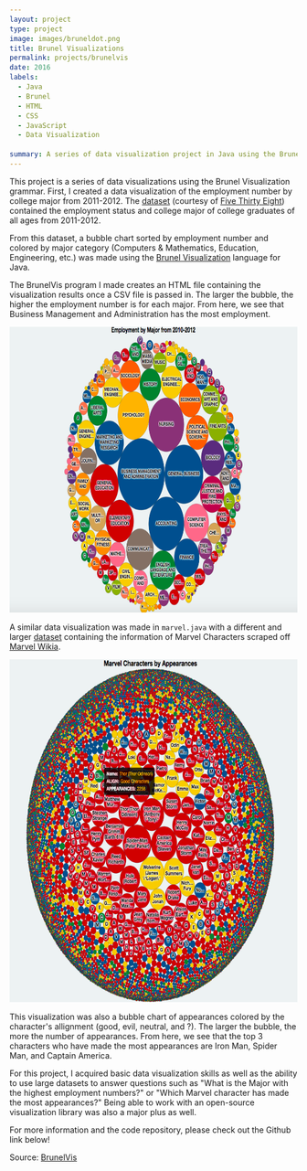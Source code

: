 ```yaml
---
layout: project
type: project
image: images/bruneldot.png
title: Brunel Visualizations
permalink: projects/brunelvis
date: 2016
labels:
  - Java
  - Brunel
  - HTML
  - CSS
  - JavaScript
  - Data Visualization

summary: A series of data visualization project in Java using the Brunel Visualization grammar made as a personal side-project.
---
```

This project is a series of data visualizations using the Brunel Visualization grammar. First, I created a data visualization of the employment number by college major from 2011-2012. The [dataset](https://raw.githubusercontent.com/fivethirtyeight/data/master/college-majors/all-ages.csv) (courtesy of [Five Thirty Eight](https://fivethirtyeight.com/)) contained the employment status and college major of college graduates of all ages from 2011-2012. 

From this dataset, a bubble chart sorted by employment number and colored by major category (Computers & Mathematics, Education, Engineering, etc.) was made using the [Brunel Visualization](https://developer.ibm.com/open/openprojects/brunel-visualization/) language for Java. 

The BrunelVis program I made creates an HTML file containing the visualization results once a CSV file is passed in. The larger the bubble, the higher the employment number is for each major. From here, we see that Business Management and Administration has the most employment. 

<img src="/images/output.png" width="700" height="500">

A similar data visualization was made in ``marvel.java`` with a different and larger [dataset](https://raw.githubusercontent.com/fivethirtyeight/data/master/comic-characters/marvel-wikia-data.csv) containing the information of Marvel Characters scraped off [Marvel Wikia](http://marvel.wikia.com/wiki/Marvel_Database). 

<img src="/images/large.png" width="700" height="600">

This visualization was also a bubble chart of appearances colored by the character's allignment (good, evil, neutral, and ?). The larger the bubble, the more the number of appearances. From here, we see that the top 3 characters who have made the most appearances are Iron Man, Spider Man, and Captain America. 

For this project, I acquired basic data visualization skills as well as the ability to use large datasets to answer questions such as "What is the Major with the highest employment numbers?" or "Which Marvel character has made the most appearances?" Being able to work with an open-source visualization library was also a major plus as well. 

For more information and the code repository, please check out the Github link below! 

Source: <a href="https://github.com/chrisnguyenhi/brunelvis"><i class="large github icon"></i>BrunelVis</a>
